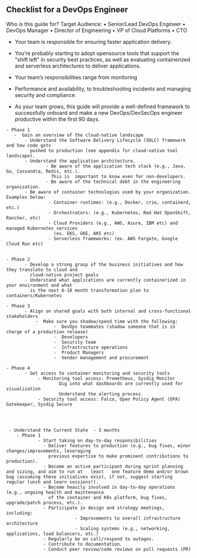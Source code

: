 

## Checklist for a DevOps Engineer

Who is this guide for?
            Target Audience:
                • Senior/Lead DevOps Engineer
                • DevOps Manager
                • Director of Engineering
                • VP of Cloud Platforms
                • CTO
- Your team is responsible for ensuring faster application delivery. 
- You’re probably starting to adopt opensource tools that support the "shift left" in security best practices, as well as evaluating containerized and serverless architectures to deliver applications. 

- Your team’s responsibilities range from monitoring

- Performance and availability, to troubleshooting incidents and managing security and compliance.
- As your team grows, this guide will provide a well-defined framework to successfully onboard and 
  make a new DevOps/DevSecOps engineer productive within the first 90 days.


```
- Phase 1
   -  Gain an overview of the cloud-native landscape
       - Understand the Software Delivery Lifecycle (SDLC) framework and how code gets
         pushed to production (see appendix for cloud-native tool landscape).
       - Understand the application architecture.
               - Be aware of the application tech stack (e.g., Java, Go, Cassandra, Redis, etc.). 
                 This is  important to know even for non-developers.
               - Be aware of the technical debt in the engineering organization.
       - Be aware of container technologies used by your organization. Examples below:
                - Container runtimes: (e.g., Docker, crio, containerd, etc.)
                - Orchestrators: (e.g., Kubernetes, Red Hat OpenShift, Rancher, etc)
                - Cloud Providers (e.g., AWS, Azure, IBM etc) and managed Kubernetes services 
                  (ex. EKS, GKE, AKS etc)
                - Serverless frameworks: (ex. AWS Fargate, Google Cloud Run etc)


- Phase 2
       - Develop a strong grasp of the business initiatives and how they translate to cloud and        
         cloud-native project goals
       - Understand what applications are currently containerized in your environment and what
         is the next 6-18 month transformation plan to containers/Kubernetes 

- Phase 3
       - Align on shared goals with both internal and cross-functional stakeholders
           -  Make sure you shadow/spend time with the following:
                  -  DevOps teammates (shadow someone that is in charge of a production release)
                  -  Developers
                  -  Security team
                  -  Infrastructure operations
                  -  Product Managers
                  -  Vendor management and procurement

- Phase 4 
       - Get access to container monitoring and security tools
            - Monitoring tool access: Prometheus, Sysdig Monitor
                    Dig into what dashboards are currently used for visualization
                    Understand the alerting process
            - Security tool access: Falco, Open Policy Agent (OPA) Gatekeeper, Sysdig Secure




 - Understand the Current State  - 3 months
    - Phase 1 
            - Start taking on day-to-day responsibilities
              - Deliver features to production (e.g., bug fixes, minor changes/improvements, leveraging
                previous expertise to make prominent contributions to production).
              - Become an active participant during sprint planning and sizing, and aim to run at   least   one feature demo and/or brown bag (assuming these initiatives exist, if not, suggest starting regular lunch and learn sessions!).
              - Become heavily involved in day-to-day operations (e.g., ongoing health and maintenance
                of the container and K8s platform, bug fixes, upgrade/patch process, etc.).
              - Participate in design and strategy meetings, including:
                          - Improvements to overall infrastructure architecture
                          - Scaling systems (e.g., networking, applications, load balancers, etc.)
              - Regularly be on call/respond to outages.
              - Contribute to documentation.
              - Conduct peer review/code reviews on pull requests (PR)

